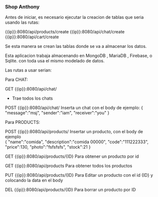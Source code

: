 ### Shop Anthony

Antes de iniciar, es necesario ejecutar la creacion de tablas que seria usando las rutas:

{{ip}}:8080/api/products/create
{{ip}}:8080/api/chat/create
{{ip}}:8080/api/cart/create

Se esta manera se crean las tablas donde se va a almacenar los datos.

Esta aplicacion trabaja almacenando en MongoDB , MariaDB , Firebase, o Sqlite. con toda usa el mismo modelado de datos.

Las rutas a usar serian:

Para CHAT:

GET {{ip}}:8080/api/chat/
- Trae todos los chats

POST {{ip}}:8080/api/chat/
Inserta un chat con el body de ejemplo:
{
    "message":"msj",
    "sender":"iam",
    "receiver":"you"
}

Para PRODUCTS:

POST {{ip}}:8080/api/products/
Insertar un producto, con el body de ejemplo     
{
        "name":"comida",
        "description":"comida 00000",
        "code":"111222333",
        "price":130,
        "photo":"fsfsfsfs",
        "stock":21
    }

GET {{ip}}:8080/api/products/{ID}
Para obtener un producto por id

GET {{ip}}:8080/api/products
Para obtener todos los productos

PUT {{ip}}:8080/api/products/{ID}
Para Editar un producto con el id {ID} y colocando la data en el body

DEL {{ip}}:8080/api/products/{ID}
Para borrar un producto por ID